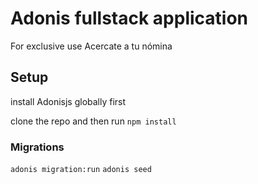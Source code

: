# Adonis fullstack application

For exclusive use 
Acercate a tu nómina

## Setup
install Adonisjs globally first

clone the repo and then run 
`npm install`

### Migrations

`adonis migration:run`
`adonis seed`

